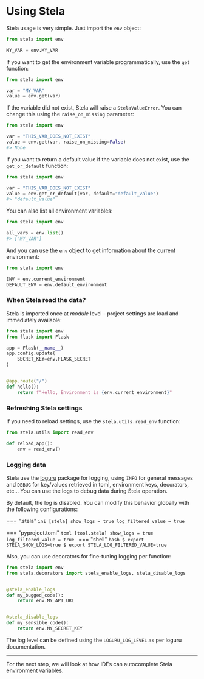 # Using Stela

Stela usage is very simple. Just import the `env` object:

```python
from stela import env

MY_VAR = env.MY_VAR
```

If you want to get the environment variable programmatically, use the `get` function:

```python
from stela import env

var = "MY_VAR"
value = env.get(var)
```

If the variable did not exist, Stela will raise a `StelaValueError`. You can change this using the `raise_on_missing`
parameter:

```python
from stela import env

var = "THIS_VAR_DOES_NOT_EXIST"
value = env.get(var, raise_on_missing=False)
#> None
```

If you want to return a default value if the variable does not exist, use the `get_or_default` function:

```python
from stela import env

var = "THIS_VAR_DOES_NOT_EXIST"
value = env.get_or_default(var, default="default_value")
#> "default_value"
```

You can also list all environment variables:

```python
from stela import env

all_vars = env.list()
#> ["MY_VAR"]
```

And you can use the `env` object to get information about the current environment:

```python
from stela import env

ENV = env.current_environment
DEFAULT_ENV = env.default_environment
```

### When Stela read the data?

Stela is imported once at _module_ level - project settings are load and immediately available:

```python
from stela import env
from flask import Flask

app = Flask(__name__)
app.config.update(
    SECRET_KEY=env.FLASK_SECRET
)


@app.route("/")
def hello():
    return f"Hello, Environment is {env.current_environment}"
```

### Refreshing Stela settings

If you need to reload settings, use the `stela.utils.read_env` function:

```python
from stela.utils import read_env

def reload_app():
    env = read_env()
```

### Logging data

Stela use the [loguru](https://github.com/Delgan/loguru) package for logging, using `INFO` for general messages
and `DEBUG` for key/values retrieved in toml, environment keys, decorators, etc...
You can use the logs to debug data during Stela operation.

By default, the log is disabled. You can modify this behavior globally with the following configurations:

=== ".stela"
    ```ini
    [stela]
    show_logs = true
    log_filtered_value = true
    ```

=== "pyproject.toml"
    ```toml
    [tool.stela]
    show_logs = true
    log_filtered_value = true
    ```
=== "shell"
    ```bash
    $ export STELA_SHOW_LOGS=true
    $ export STELA_LOG_FILTERED_VALUE=true
    ```

Also, you can use decorators for fine-tuning logging per function:

```python
from stela import env
from stela.decorators import stela_enable_logs, stela_disable_logs


@stela_enable_logs
def my_bugged_code():
    return env.MY_API_URL


@stela_disable_logs
def my_sensible_code():
    return env.MY_SECRET_KEY
```

The log level can be defined using the `LOGURU_LOG_LEVEL` as per loguru documentation.

---

For the next step, we will look at how IDEs can autocomplete Stela environment variables.
